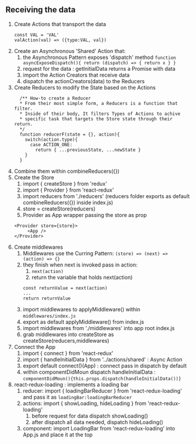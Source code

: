 #

## Receiving the data

1. Create Actions that transport the data
   ```
   const VAL = 'VAL'
   valAction(val) => ({type:VAL, val})
   ```
2. Create an Asynchronous 'Shared' Action that:
      1. the Asynchronous Pattern exposes 'dispatch' method
        ```
        function asyncExposeDispatch(){
            return (dispatch) => {
                return x
            }
        }
        ```
      2. request for the data : getInitialData returns a Promise with data
      3. import the Action Creators that receive data
      4. dispatch the actionCreators(data) to the Reducers
3. Create Reducers to modify the State based on the Actions
      ```
        /** How-to create a Reducer
        * From their most simple form, a Reducers is a function that filter.
        * Inside of their body, It filters Types of Actions to achive
        * specific task that targets the Store state through their return.
        */
        function reducerF(state = {}, action){
          switch(action.type){
            case ACTION_ONE:
              return { ...previousState, ...newState }
          }
        }
      ```
4. Combine them within combineReducers({})
5. Create the Store
      1. import { createStore } from 'redux'
      2. import { Provider } from 'react-redux'
      3. import reducers from './reducers' (reducers folder exports as default combineReducers({}) inside index.js)
      4. store = createStore(reducers)
      5. Provider as App wrapper passing the store as prop
      ```
      <Provider store={store}>
           <App />
      </Provider>
      ```
6. Create middlewares
      1. Middlewares use the Curring Pattern: `(store) => (next) => (action) => {}`
      2. they finish when next is invoked pass in action: 
            1. `next(action)`
            2. return the variable that holds next(action)
            ```
            const returnValue = next(action)
            ...
            return returnValue
            ```
      3. import middlewares to applyMiddleware() within `middlewares/index.js`
      4. export as default applyMiddleware() from index.js
      5. import middlewares from './middlewares' into app root index.js
      6. grab middlewares into createStore as createStore(reducers,middlewares)
7. Connect the App
      1. import { connect } from 'react-redux'
      2. import { handleInitialData } from '../actions/shared' : Async Action
      3. export default connect()(App) : connect pass in dispatch by default
      4. within componentDidMoun dispatch handleInitialData : `componentDidMoun(){this.props.dispatch(handleInitialData())}`
8. react-redux-loading : implements a loading bar
      1. reducer: import { loadingBarReducer } from 'react-redux-loading' and pass it as `loadingBar:loadingBarReducer`
      2. actions: import { showLoading, hideLoading } from 'react-redux-loading'
            1. before request for data dispatch showLoading()
            2. after dispatch all data needed, dispatch hideLoading()
      3. component: import LoadingBar from 'react-redux-loading' into App.js and place it at the top

